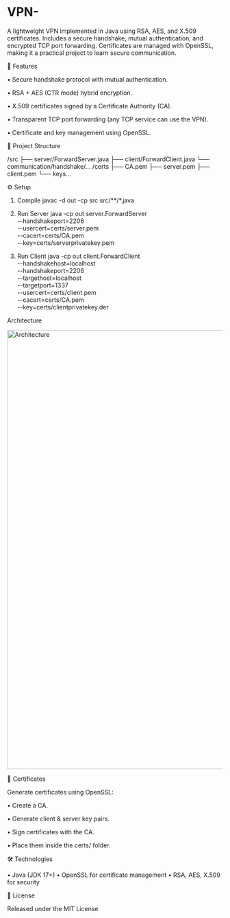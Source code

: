 # VPN-
A lightweight VPN implemented in Java using RSA, AES, and X.509 certificates. Includes a secure handshake, mutual authentication, and encrypted TCP port forwarding. Certificates are managed with OpenSSL, making it a practical project to learn secure communication.

🚀 Features

• Secure handshake protocol with mutual authentication.

• RSA + AES (CTR mode) hybrid encryption.

• X.509 certificates signed by a Certificate Authority (CA).

• Transparent TCP port forwarding (any TCP service can use the VPN).

• Certificate and key management using OpenSSL.


📂 Project Structure

/src
  ├── server/ForwardServer.java
  ├── client/ForwardClient.java
  └── communication/handshake/...
/certs
  ├── CA.pem
  ├── server.pem
  ├── client.pem
  └── keys...


⚙️ Setup

1. Compile
javac -d out -cp src src/**/*.java

2. Run Server
java -cp out server.ForwardServer \
  --handshakeport=2206 \
  --usercert=certs/server.pem \
  --cacert=certs/CA.pem \
  --key=certs/serverprivatekey.pem

3. Run Client
java -cp out client.ForwardClient \
  --handshakehost=localhost \
  --handshakeport=2206 \
  --targethost=localhost \
  --targetport=1337 \
  --usercert=certs/client.pem \
  --cacert=certs/CA.pem \
  --key=certs/clientprivatekey.der


Architecture

<img width="1536" height="1024" alt="Architecture" src="https://github.com/user-attachments/assets/c81790af-7912-4839-928a-e137fe8d399d" />


🔑 Certificates

Generate certificates using OpenSSL:

• Create a CA.

• Generate client & server key pairs.

• Sign certificates with the CA.

• Place them inside the certs/ folder.


🛠️ Technologies

• Java (JDK 17+)
• OpenSSL for certificate management
• RSA, AES, X.509 for security


📜 License

Released under the MIT License

